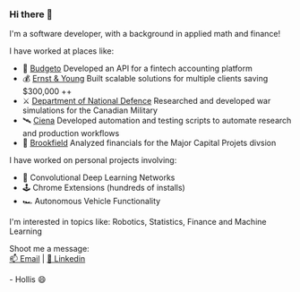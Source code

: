 ### Hi there 👋

I'm a software developer, with a background in applied math and finance!

I have worked at places like:

- :money_with_wings: [Budgeto](https://budgeto.com/en/) 
  Developed an API for a fintech accounting platform
- :moneybag: [Ernst & Young](https://www.ey.com/en_ca) 
  Built scalable solutions for multiple clients saving $300,000 ++
- ⚔️ [Department of National Defence](https://www.canada.ca/en/department-national-defence.html)
  Researched and developed war simulations for the Canadian Military
- 🛰️ [Ciena](https://www.ciena.ca/)
  Developed automation and testing scripts to automate research and production workflows
- 🏢 [Brookfield](https://www.bgis.com/)
  Analyzed financials for the Major Capital Projets divsion

I have worked on personal projects involving:

- 🧠 Convolutional Deep Learning Networks
- 🕹️ Chrome Extensions (hundreds of installs)
- 🏎️ Autonomous Vehicle Functionality

I'm interested in topics like:
Robotics, Statistics, Finance and Machine Learning

Shoot me a message:  
[:mailbox: Email](mailto:h.holmes.work@gmail.com)   |   [💼 Linkedin](https://www.linkedin.com/in/hollisholmes/)

\- Hollis 😄

